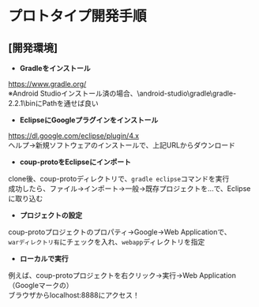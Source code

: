 プロトタイプ開発手順
==========

## [開発環境]

* **Gradleをインストール**

https://www.gradle.org/  
※Android Studioインストール済の場合、\android-studio\gradle\gradle-2.2.1\binにPathを通せば良い


* **EclipseにGoogleプラグインをインストール**

https://dl.google.com/eclipse/plugin/4.x  
ヘルプ→新規ソフトウェアのインストールで、上記URLからダウンロード


* **coup-protoをEclipseにインポート**

clone後、coup-protoディレクトリで、`gradle eclipse`コマンドを実行  
成功したら、ファイル→インポート→一般→既存プロジェクトを...で、Eclipseに取り込む


* **プロジェクトの設定**

coup-protoプロジェクトのプロパティ→Google→Web Applicationで、  
`warディレクトリ有`にチェックを入れ、`webapp`ディレクトリを指定


* **ローカルで実行**

例えば、coup-protoプロジェクトを右クリック→実行→Web Application（Googleマークの）  
ブラウザからlocalhost:8888にアクセス！
